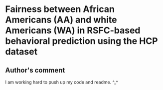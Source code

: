 # Fairness between African Americans (AA) and white Americans  (WA) in RSFC-based behavioral prediction using the HCP dataset

## Author's comment

I am working hard to push up my code and readme. ^_^
